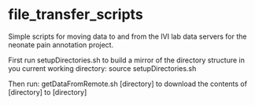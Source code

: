 # file_transfer_scripts

Simple scripts for moving data to and from the IVI lab data servers for the neonate pain annotation project.

First run setupDirectories.sh to build a mirror of the directory structure in you current working directory:
source setupDirectories.sh

Then run: getDataFromRemote.sh [directory]
to download the contents of [directory] to [directory]

